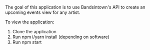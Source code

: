 The goal of this application is to use Bandsintown's API to create an upcoming events view for any artist.

To view the application:
  1. Clone the application
  2. Run npm i/yarn install (depending on software)
  3. Run npm start

